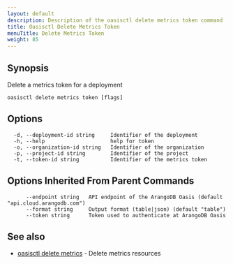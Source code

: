 ```yaml
---
layout: default
description: Description of the oasisctl delete metrics token command
title: Oasisctl Delete Metrics Token
menuTitle: Delete Metrics Token
weight: 85
---
```

## Synopsis
Delete a metrics token for a deployment

```
oasisctl delete metrics token [flags]
```

## Options
```
  -d, --deployment-id string     Identifier of the deployment
  -h, --help                     help for token
  -o, --organization-id string   Identifier of the organization
  -p, --project-id string        Identifier of the project
  -t, --token-id string          Identifier of the metrics token
```

## Options Inherited From Parent Commands
```
      --endpoint string   API endpoint of the ArangoDB Oasis (default "api.cloud.arangodb.com")
      --format string     Output format (table|json) (default "table")
      --token string      Token used to authenticate at ArangoDB Oasis
```

## See also
* [oasisctl delete metrics](delete-metrics.md)	 - Delete metrics resources

